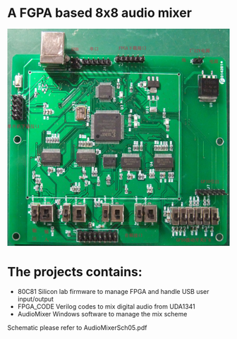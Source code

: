 # A FGPA based 8x8 audio mixer

![Alt text](Board.jpg)

# The projects contains:
* 80C81   Silicon lab firmware to manage FPGA and handle USB user input/output
* FPGA_CODE  Verilog codes to mix digital audio from UDA1341
* AudioMixer  Windows software to manage the mix scheme

Schematic please refer to AudioMixerSch05.pdf 